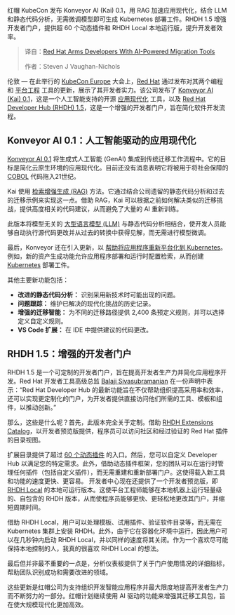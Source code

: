 <!--
title: 红帽利用AI驱动的迁移工具武装开发者
cover: https://cdn.thenewstack.io/media/2025/04/8b189415-getty-images-rofhvbj8qrc-unsplash-1.jpg
summary: 红帽 KubeCon 发布 Konveyor AI (Kai) 0.1，用 RAG 加速应用现代化，结合 LLM 和静态代码分析，无需微调模型即可生成 Kubernetes 部署工件。RHDH 1.5 增强开发者门户，提供超 60 个动态插件和 RHDH Local 本地运行版，提升开发者效率。
-->

红帽 KubeCon 发布 Konveyor AI (Kai) 0.1，用 RAG 加速应用现代化，结合 LLM 和静态代码分析，无需微调模型即可生成 Kubernetes 部署工件。RHDH 1.5 增强开发者门户，提供超 60 个动态插件和 RHDH Local 本地运行版，提升开发者效率。

> 译自：[Red Hat Arms Developers With AI-Powered Migration Tools](https://thenewstack.io/red-hat-arms-developers-with-ai-powered-migration-tools/)
> 
> 作者：Steven J Vaughan-Nichols

伦敦 — 在此举行的 [KubeCon Europe](https://events.linuxfoundation.org/kubecon-cloudnativecon-europe/) 大会上，[Red Hat](https://www.openshift.com/try?utm_content=inline+mention) 通过发布对其两个编程和 [平台工程](https://thenewstack.io/platform-engineering/) 工具的更新，展示了其开发者实力。该公司发布了 [Konveyor AI (Kai) 0.1](https://www.redhat.com/es/blog/new-updates-konveyor-ai-use-ai-driven-application-modernization-without-fine-tuning-model)，这是一个人工智能支持的开源 [应用现代化](https://thenewstack.io/application-delivery-controllers-a-key-to-app-modernization/) 工具，以及 [Red Hat Developer Hub (RHDH) 1.5](https://docs.redhat.com/en/documentation/red_hat_developer_hub/1.5/pdf/about_red_hat_developer_hub/Red_Hat_Developer_Hub-1.5-About_Red_Hat_Developer_Hub-en-US.pdf)，这是一个增强的开发者门户，旨在简化软件开发流程。

## Konveyor AI 0.1：人工智能驱动的应用现代化

[Konveyor AI 0.1](https://www.cncf.io/blog/2024/11/22/konveyor-ai-supporting-application-modernization/) 将生成式人工智能 (GenAI) 集成到传统迁移工作流程中。它的目标是简化云原生环境的应用现代化。目前还没有消息表明它将被用于将社会保障的 [COBOL](https://thenewstack.io/going-from-cobol-to-cloud-native/) 代码拖入21世纪。

Kai 使用 [检索增强生成 (RAG)](https://thenewstack.io/retrieval-augmented-generation-for-llms/) 方法。它通过结合公司遗留的静态代码分析和过去的迁移示例来实现这一点。借助 RAG，Kai 可以根据之前如何解决类似的迁移挑战，提供高度相关的代码建议，从而避免了大量的 AI 重新训练。

此版本将模型无关的 [大型语言模型 (LLM)](https://thenewstack.io/what-is-a-large-language-model/) 与静态代码分析相结合，使开发人员能够自动执行源代码更改并从过去的转换中获得见解，而无需进行模型微调。

最后，Konveyor 还在引入更新，以 [帮助将应用程序重新平台化到 Kubernetes](https://konveyor.io/components/konveyor-cli/)。例如，新的资产生成功能允许应用程序部署和运行时配置检索，从而创建 [Kubernetes](https://thenewstack.io/kubernetes/) 部署工件。

其他主要新功能包括：

*   **改进的静态代码分析：** 识别采用新技术时可能出现的问题。
*   **问题跟踪：** 维护已解决的现代化挑战的历史记录。
*   **增强的迁移智能：** 为不同的迁移路径提供 2,400 条预定义规则，并可以选择定义自定义规则。
*   **VS Code 扩展：** 在 IDE 中提供建议的代码更改。

## RHDH 1.5：增强的开发者门户

RHDH 1.5 是一个可定制的开发者门户，旨在提高开发者生产力并简化应用程序开发。Red Hat 开发者工具高级总监 [Balaji Sivasubramanian](https://www.linkedin.com/in/balajisiva/) 在一份声明中表示：“Red Hat Developer Hub 的最新功能旨在不仅帮助组织提高采用率和效率，还可以实现更定制化的门户，为开发者提供直接访问他们所需的工具、模板和组件，以推动创新。”

那么，这些是什么呢？首先，此版本完全关于定制。借助 [RHDH Extensions Catalog](https://docs.redhat.com/en/documentation/red_hat_developer_hub/1.5/html/installing_and_viewing_plugins_in_red_hat_developer_hub/rhdh-extensions-plugins_assembly-install-third-party-plugins-rhdh)，以开发者预览版提供，程序员可以访问社区和经过验证的 Red Hat 插件的目录视图。

扩展目录提供了超过 [60 个动态插件](https://docs.redhat.com/en/documentation/red_hat_developer_hub/1.5/html/dynamic_plugins_reference/con-preinstalled-dynamic-plugins#con-preinstalled-dynamic-plugins%7Chttps://docs.redhat.com/en/documentation/red_hat_developer_hub/1.5/html/dynamic_plugins_reference/con-preinstalled-dynamic-plugins#con-preinstalled-dynamic-plugins) 的入口。然后，您可以自定义 Developer Hub 以满足您的特定需求。此外，借助动态插件框架，您的团队可以在运行时管理任何插件（包括自定义插件），而无需重建和重新部署门户。这使得载入新工具和功能的速度更快、更容易。
开发者中心现在还提供了一个开发者预览版，即 [RHDH Local](https://github.com/redhat-developer/rhdh-local) 的本地可运行版本。这使平台工程师能够在本地机器上运行轻量级的、自包含的 RHDH 版本，从而使程序员能够更快、更轻松地更改其门户，并缩短周期时间。

借助 RHDH Local，用户可以处理模板、试用插件、验证软件目录等，而无需在 Kubernetes 集群上安装 RHDH。此外，由于它在容器化环境中运行，因此用户可以在几秒钟内启动 RHDH Local，并以同样的速度将其关闭。作为一个喜欢尽可能保持本地控制的人，我真的很喜欢 RHDH Local 的想法。

最后但并非最不重要的一点是，分析仪表板提供了关于门户使用情况的详细指标，帮助团队识别成功和需要改进的领域。

这些更新是红帽公司为支持组织开发智能应用程序并最大限度地提高开发者生产力而不断努力的一部分。红帽计划继续使用 AI 驱动的功能来增强其迁移工具包，旨在使大规模现代化更加高效。